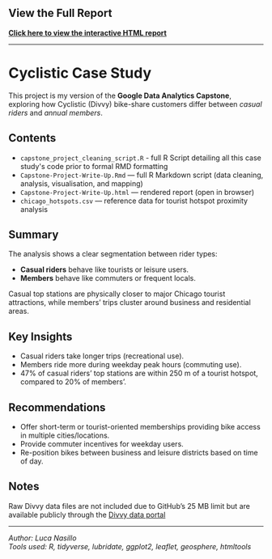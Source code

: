 ##  View the Full Report

[**Click here to view the interactive HTML report**](https://nasilli.github.io/cyclistic-case-study/)

---

# Cyclistic Case Study

This project is my version of the **Google Data Analytics Capstone**, exploring how Cyclistic (Divvy) bike-share customers differ between *casual riders* and *annual members*.

## Contents
- `capstone_project_cleaning_script.R` - full R Script detailing all this case study's code prior to formal RMD formatting
- `Capstone-Project-Write-Up.Rmd` — full R Markdown script (data cleaning, analysis, visualisation, and mapping)
- `Capstone-Project-Write-Up.html` — rendered report (open in browser)
- `chicago_hotspots.csv` — reference data for tourist hotspot proximity analysis

## Summary
The analysis shows a clear segmentation between rider types:
- **Casual riders** behave like tourists or leisure users.
- **Members** behave like commuters or frequent locals.

Casual top stations are physically closer to major Chicago tourist attractions, while members’ trips cluster around business and residential areas.

## Key Insights
- Casual riders take longer trips (recreational use).
- Members ride more during weekday peak hours (commuting use).
- 47% of casual riders’ top stations are within 250 m of a tourist hotspot, compared to 20% of members’.

## Recommendations
- Offer short-term or tourist-oriented memberships providing bike access in multiple cities/locations.
- Provide commuter incentives for weekday users.
- Re-position bikes between business and leisure districts based on time of day.

## Notes
Raw Divvy data files are not included due to GitHub’s 25 MB limit but are available publicly through the [Divvy data portal](https://divvy-tripdata.s3.amazonaws.com/index.html)

---

*Author: Luca Nasillo*  
*Tools used: R, tidyverse, lubridate, ggplot2, leaflet, geosphere, htmltools*
